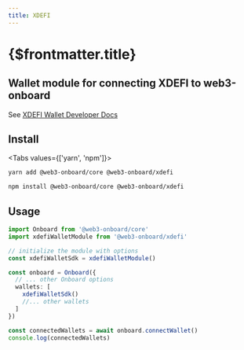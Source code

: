 ```yaml
---
title: XDEFI
---
```


# {$frontmatter.title}

## Wallet module for connecting XDEFI to web3-onboard

See [XDEFI Wallet Developer Docs](https://sdk.xdefi.io/)

## Install

<Tabs values={['yarn', 'npm']}>
<TabPanel value="yarn">

```sh copy
yarn add @web3-onboard/core @web3-onboard/xdefi
```

  </TabPanel>
  <TabPanel value="npm">

```sh copy
npm install @web3-onboard/core @web3-onboard/xdefi
```

  </TabPanel>
</Tabs>


## Usage

```typescript
import Onboard from '@web3-onboard/core'
import xdefiWalletModule from '@web3-onboard/xdefi'

// initialize the module with options
const xdefiWalletSdk = xdefiWalletModule()

const onboard = Onboard({
  // ... other Onboard options
  wallets: [
    xdefiWalletSdk()
    //... other wallets
  ]
})

const connectedWallets = await onboard.connectWallet()
console.log(connectedWallets)
```
